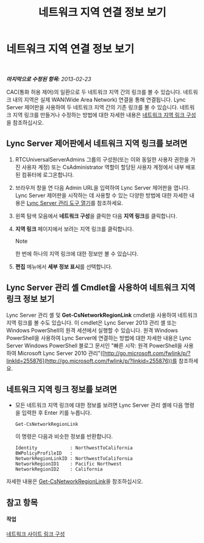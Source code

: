 ﻿---
title: 네트워크 지역 연결 정보 보기
TOCTitle: 네트워크 지역 연결 정보 보기
ms:assetid: 7b6b2ea2-83d8-4376-afb2-70e5d2cf6444
ms:mtpsurl: https://technet.microsoft.com/ko-kr/library/JJ688102(v=OCS.15)
ms:contentKeyID: 49885832
ms.date: 08/24/2015
mtps_version: v=OCS.15
ms.translationtype: HT
---

# 네트워크 지역 연결 정보 보기

 

_**마지막으로 수정된 항목:** 2013-02-23_

CAC(통화 허용 제어)의 일환으로 두 네트워크 지역 간의 링크를 볼 수 있습니다. 네트워크 내의 지역은 실제 WAN(Wide Area Network) 연결을 통해 연결됩니다. Lync Server 제어판을 사용하여 두 네트워크 지역 간의 기존 링크를 볼 수 있습니다. 네트워크 지역 링크를 만들거나 수정하는 방법에 대한 자세한 내용은 [네트워크 지역 링크 구성](lync-server-2013-configuring-network-region-links.md)을 참조하십시오.

## Lync Server 제어판에서 네트워크 지역 링크를 보려면

1.  RTCUniversalServerAdmins 그룹의 구성원(또는 이와 동일한 사용자 권한을 가진 사용자 계정) 또는 CsAdministrator 역할이 할당된 사용자 계정에서 내부 배포된 컴퓨터에 로그온합니다.

2.  브라우저 창을 연 다음 Admin URL을 입력하여 Lync Server 제어판을 엽니다. Lync Server 제어판을 시작하는 데 사용할 수 있는 다양한 방법에 대한 자세한 내용은 [Lync Server 관리 도구 열기](lync-server-2013-open-lync-server-administrative-tools.md)를 참조하세요.

3.  왼쪽 탐색 모음에서 **네트워크 구성**을 클릭한 다음 **지역 링크**를 클릭합니다.

4.  **지역 링크** 페이지에서 보려는 지역 링크를 클릭합니다.
    

    > [!NOTE]
    > 한 번에 하나의 지역 링크에 대한 정보만 볼 수 있습니다.



5.  **편집** 메뉴에서 **세부 정보 표시**를 선택합니다.

## Lync Server 관리 셸 Cmdlet을 사용하여 네트워크 지역 링크 정보 보기

Lync Server 관리 셸 및 **Get-CsNetworkRegionLink** cmdlet을 사용하여 네트워크 지역 링크를 볼 수도 있습니다. 이 cmdlet은 Lync Server 2013 관리 셸 또는 Windows PowerShell의 원격 세션에서 실행할 수 있습니다. 원격 Windows PowerShell을 사용하여 Lync Server에 연결하는 방법에 대한 자세한 내용은 Lync Server Windows PowerShell 블로그 문서인 "빠른 시작: 원격 PowerShell을 사용하여 Microsoft Lync Server 2010 관리"([http://go.microsoft.com/fwlink/p/?linkId=255876](http://go.microsoft.com/fwlink/p/?linkid=255876))를 참조하세요.

## 네트워크 지역 링크 정보를 보려면

  - 모든 네트워크 지역 링크에 대한 정보를 보려면 Lync Server 관리 셸에 다음 명령을 입력한 후 Enter 키를 누릅니다.
    
        Get-CsNetworkRegionLink
    
    이 명령은 다음과 비슷한 정보를 반환합니다.
    
        Identity            : NorthwestToCalifornia
        BWPolicyProfileID   :
        NetworkRegionLinkID : NorthwestToCalifornia
        NetworkRegionID1    : Pacific Northwest
        NetworkRegionID2    : California

자세한 내용은 [Get-CsNetworkRegionLink](get-csnetworkregionlink.md)을 참조하십시오.

## 참고 항목

#### 작업

[네트워크 사이트 링크 구성](lync-server-2013-configuring-network-site-links.md)

